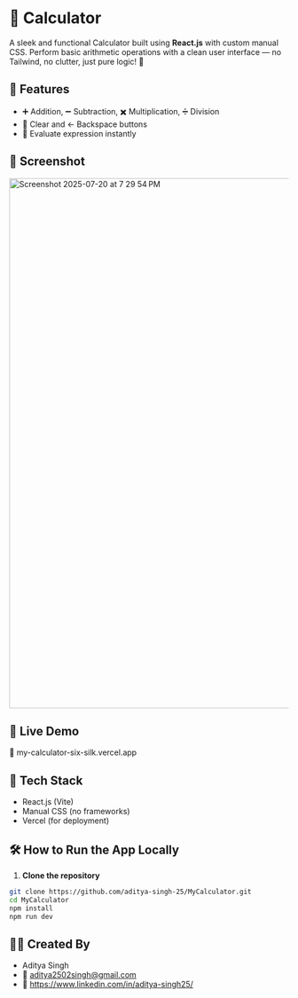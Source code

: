 # 🧮  Calculator

A sleek and functional Calculator built using **React.js** with custom manual CSS. Perform basic arithmetic operations with a clean user interface — no Tailwind, no clutter, just pure logic! 🔢

## 🌟 Features

- ➕ Addition, ➖ Subtraction, ✖️ Multiplication, ➗ Division  
- 🧼 Clear and ← Backspace buttons  
- 🟰 Evaluate expression instantly  


## 📸 Screenshot
<img width="1470" height="956" alt="Screenshot 2025-07-20 at 7 29 54 PM" src="https://github.com/user-attachments/assets/26402947-ed52-4548-82d1-fb2ea31b183b" />

## 🚀 Live Demo

🔗 my-calculator-six-silk.vercel.app

## 🧰 Tech Stack

- React.js (Vite)  
- Manual CSS (no frameworks)  
- Vercel (for deployment)

## 🛠️ How to Run the App Locally

1. **Clone the repository**
```bash
git clone https://github.com/aditya-singh-25/MyCalculator.git
cd MyCalculator
npm install
npm run dev
```

## 👨‍💻 Created By
- Aditya Singh
- 📧 aditya2502singh@gmail.com
- 🔗 https://www.linkedin.com/in/aditya-singh25/
